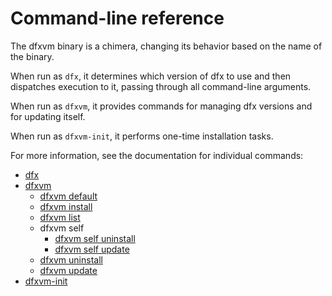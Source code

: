 # Command-line reference

The dfxvm binary is a chimera, changing its behavior based on
the name of the binary.

When run as `dfx`, it determines which version of dfx to use and then
dispatches execution to it, passing through all command-line arguments.

When run as `dfxvm`, it provides commands for managing dfx versions
and for updating itself.

When run as `dfxvm-init`, it performs one-time installation tasks.

For more information, see the documentation
for individual commands:

- [dfx](dfx/dfx.md)
- [dfxvm](dfxvm/dfxvm.md)
  - [dfxvm default](dfxvm/dfxvm-default.md)
  - [dfxvm install](dfxvm/dfxvm-install.md)
  - [dfxvm list](dfxvm/dfxvm-list.md)
  - dfxvm self
    - [dfxvm self uninstall](dfxvm/dfxvm-self-uninstall.md)
    - [dfxvm self update](dfxvm/dfxvm-self-update.md)
  - [dfxvm uninstall](dfxvm/dfxvm-uninstall.md)
  - [dfxvm update](dfxvm/dfxvm-update.md)
- [dfxvm-init](dfxvm-init/dfxvm-init.md)

